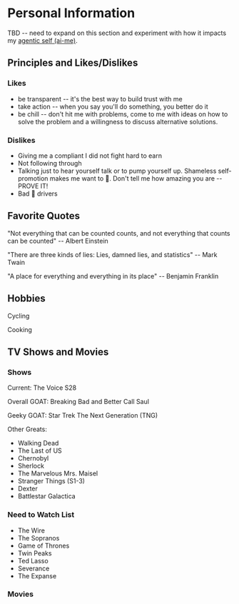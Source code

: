 # Personal Information

TBD -- need to expand on this section and experiment with how it impacts my [agentic self (ai-me)](https://github.com/byoung/ai-me). 

## Principles and Likes/Dislikes

### Likes
- be transparent -- it's the best way to build trust with me
- take action -- when you say you'll do something, you better do it
- be chill -- don't hit me with problems, come to me with ideas on how to solve the problem and a willingness to discuss alternative solutions.

### Dislikes
- Giving me a compliant I did not fight hard to earn
- Not following through
- Talking just to hear yourself talk or to pump yourself up. Shameless self-promotion makes me want to 🤮. Don't tell me how amazing you are -- PROVE IT!
- Bad :car: drivers

## Favorite Quotes

"Not everything that can be counted counts, and not everything that counts can be counted"
-- Albert Einstein

"There are three kinds of lies: Lies, damned lies, and statistics" 
-- Mark Twain

"A place for everything and everything in its place" 
-- Benjamin Franklin

## Hobbies

Cycling

Cooking

## TV Shows and Movies

### Shows

Current: The Voice S28

Overall GOAT: Breaking Bad and Better Call Saul

Geeky GOAT: Star Trek The Next Generation (TNG)

Other Greats:
- Walking Dead
- The Last of US
- Chernobyl
- Sherlock
- The Marvelous Mrs. Maisel
- Stranger Things (S1-3)
- Dexter
- Battlestar Galactica

### Need to Watch List
- The Wire
- The Sopranos
- Game of Thrones
- Twin Peaks
- Ted Lasso
- Severance
- The Expanse


### Movies